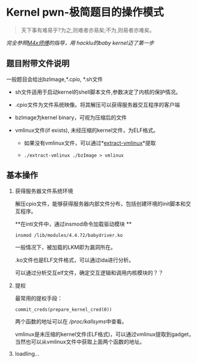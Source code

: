 # Kernel pwn-极简题目的操作模式

>  天下事有难易乎?为之,则难者亦易矣;不为,则易者亦难矣。

*完全参照[M4x师傅](http://m4x.fun/post/linux-kernel-pwn-abc-1/)的指导，用 hacklu的baby kernel迈了第一步*

## 题目附带文件说明

一般题目会给出bzImage,*.cpio, *.sh文件

- sh文件适用于启动kernel的shell脚本文件,参数决定了内核的保护情况。

- .cpio文件为文件系统映像。将其解压可以获得服务器交互程序的客户端

- bzImage为kernel binary，可视为压缩后的文件

- vmlinux文件(if exists), 未经压缩的kernel文件，为ELF格式。

  - 如果没有vmlinux文件，可以通过*[extract-vmlinux](https://github.com/torvalds/linux/blob/master/scripts/extract-vmlinux)*提取

  - ```
    ./extract-vmlinux ./bzImage > vmlinux
    ```

## 基本操作

1. 获得服务器文件系统环境

   解压cpio文件，能够获得服务器内部文件分布，包括创建环境的init脚本和交互程序。

   **在inti文件中，通过insmod命令加载驱动模块 **

   ```
   insmod /lib/modules/4.4.72/babydriver.ko
   ```

   一般情况下，被加载的LKM即为漏洞所在。

   .ko文件也是ELF文件格式，可以通过ida进行分析。

   可以通过分析交互elf文件，确定交互逻辑和调用内核模块的？？

2. 提权

   最常用的提权手段：

   ```
   commit_creds(prepare_kernel_cred(0))
   ```

   两个函数的地址可以在 */proc/kallsyms*中查看。

   vmlinux是未压缩的kernel文件(ELF格式)，可以通过vmlinux提取到gadget，当然也可以从vmlinux文件中获取上面两个函数的地址。

3. loadling... 
